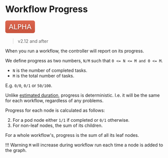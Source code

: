 # Workflow Progress

![alpha](assets/alpha.svg)

> v2.12 and after

When you run a workflow, the controller will report on its progress.

We define progress as two numbers, `N/M` such that `0 <= N <= M and 0 <= M`. 

* `N` is the number of completed tasks.
* `M` is the total number of tasks.

E.g. `0/0`, `0/1` or `50/100`.

Unlike [estimated duration](estimated-duration.md), progress is deterministic. I.e. it will be the same for each workflow, regardless of any problems. 

Progress for each node is calculated as follows:

2. For a pod node either `1/1` if completed or `0/1` otherwise.
3. For non-leaf nodes, the sum of its children.

For a whole workflow's, progress is the sum of all its leaf nodes.
 
!!! Warning 
    `M` will increase during workflow run each time a node is added to the graph.
